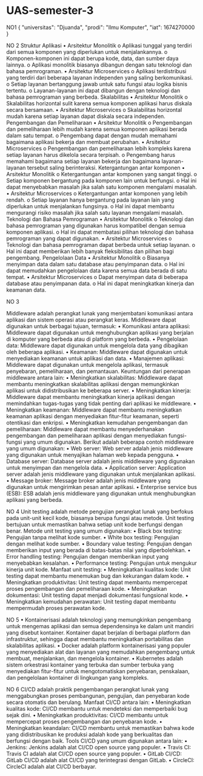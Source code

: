 # UAS-semester-3
NO1
{
  "universitas": "Djuanda",
  "prodi": "Ilmu Komputer",
  "iat": 1674270000
}

NO 2
Struktur Aplikasi
•	Arsitektur Monolitik
  o	Aplikasi tunggal yang terdiri dari semua komponen yang diperlukan untuk menjalankannya.
  o	Komponen-komponen ini dapat berupa kode, data, dan sumber daya lainnya.
  o	Aplikasi monolitik biasanya dibangun dengan satu teknologi dan bahasa pemrograman.
•	Arsitektur Microservices
  o	Aplikasi terdistribusi yang terdiri dari beberapa layanan independen yang saling berkomunikasi.
  o	Setiap layanan bertanggung jawab untuk satu fungsi atau logika bisnis tertentu.
  o	Layanan-layanan ini dapat dibangun dengan teknologi dan bahasa pemrograman yang berbeda.
Skalabilitas
•	Arsitektur Monolitik
  o	Skalabilitas horizontal sulit karena semua komponen aplikasi harus diskala secara bersamaan.
•	Arsitektur Microservices
  o	Skalabilitas horizontal mudah karena setiap layanan dapat diskala secara independen.
Pengembangan dan Pemeliharaan
•	Arsitektur Monolitik
  o	Pengembangan dan pemeliharaan lebih mudah karena semua komponen aplikasi berada dalam satu tempat.
o	Pengembang dapat dengan mudah memahami bagaimana aplikasi bekerja dan membuat perubahan.
•	Arsitektur Microservices
  o	Pengembangan dan pemeliharaan lebih kompleks karena setiap layanan harus dikelola secara terpisah.
  o	Pengembang harus memahami bagaimana setiap layanan bekerja dan bagaimana layanan-layanan tersebut saling berinteraksi.
Ketergantungan antar komponen
•	Arsitektur Monolitik
  o	Ketergantungan antar komponen yang sangat tinggi.
  o	Setiap komponen bergantung pada komponen lain untuk berfungsi.
  o	Hal ini dapat menyebabkan masalah jika salah satu komponen mengalami masalah.
•	Arsitektur Microservices
  o	Ketergantungan antar komponen yang lebih rendah.
  o	Setiap layanan hanya bergantung pada layanan lain yang diperlukan untuk menjalankan fungsinya.
  o	Hal ini dapat membantu mengurangi risiko masalah jika salah satu layanan mengalami masalah.
Teknologi dan Bahasa Pemrograman
•	Arsitektur Monolitik
  o	Teknologi dan bahasa pemrograman yang digunakan harus kompatibel dengan semua komponen aplikasi.
  o	Hal ini dapat membatasi pilihan teknologi dan bahasa pemrograman yang dapat digunakan.
•	Arsitektur Microservices
  o	Teknologi dan bahasa pemrograman dapat berbeda untuk setiap layanan.
  o	Hal ini dapat memberikan lebih banyak fleksibilitas dan pilihan bagi pengembang.
Pengelolaan Data
•	Arsitektur Monolitik
  o	Biasanya menyimpan data dalam satu database atau penyimpanan data.
  o	Hal ini dapat memudahkan pengelolaan data karena semua data berada di satu tempat.
•	Arsitektur Microservices
  o	Dapat menyimpan data di beberapa database atau penyimpanan data.
  o	Hal ini dapat meningkatkan kinerja dan keamanan data.
  
NO 3

Middleware adalah perangkat lunak yang menjembatani komunikasi antara aplikasi dan sistem operasi atau perangkat keras. Middleware dapat digunakan untuk berbagai tujuan, termasuk:
    •	Komunikasi antara aplikasi: Middleware dapat digunakan untuk menghubungkan aplikasi yang berjalan di komputer yang berbeda atau di platform yang berbeda.
    •	Pengelolaan data: Middleware dapat digunakan untuk mengelola data yang dibagikan oleh beberapa aplikasi.
    •	Keamanan: Middleware dapat digunakan untuk menyediakan keamanan untuk aplikasi dan data.
    •	Manajemen aplikasi: Middleware dapat digunakan untuk mengelola aplikasi, termasuk penyebaran, pemeliharaan, dan pemantauan.
Keuntungan dari penerapan middleware antara lain:
    •	Meningkatkan skalabilitas: Middleware dapat membantu meningkatkan skalabilitas aplikasi dengan memungkinkan aplikasi untuk didistribusikan ke beberapa server.
    •	Meningkatkan kinerja: Middleware dapat membantu meningkatkan kinerja aplikasi dengan memindahkan tugas-tugas yang tidak penting dari aplikasi ke middleware.
    •	Meningkatkan keamanan: Middleware dapat membantu meningkatkan keamanan aplikasi dengan menyediakan fitur-fitur keamanan, seperti otentikasi dan enkripsi.
    •	Meningkatkan kemudahan pengembangan dan pemeliharaan: Middleware dapat membantu menyederhanakan pengembangan dan pemeliharaan aplikasi dengan menyediakan fungsi-fungsi yang umum digunakan.
Berikut adalah beberapa contoh middleware yang umum digunakan:
    •	Web server: Web server adalah jenis middleware yang digunakan untuk menyajikan halaman web kepada pengguna.
    •	Database server: Database server adalah jenis middleware yang digunakan untuk menyimpan dan mengelola data.
    •	Application server: Application server adalah jenis middleware yang digunakan untuk menjalankan aplikasi.
    •	Message broker: Message broker adalah jenis middleware yang digunakan untuk mengirimkan pesan antar aplikasi.
    •	Enterprise service bus (ESB): ESB adalah jenis middleware yang digunakan untuk menghubungkan aplikasi yang berbeda.

NO 4
Unit testing adalah metode pengujian perangkat lunak yang berfokus pada unit-unit kecil kode, biasanya berupa fungsi atau metode. Unit testing bertujuan untuk memastikan bahwa setiap unit kode berfungsi dengan benar.
Metode unit testing yang umum digunakan:
    •	Black box testing: Pengujian tanpa melihat kode sumber.
    •	White box testing: Pengujian dengan melihat kode sumber.
    •	Boundary value testing: Pengujian dengan memberikan input yang berada di batas-batas nilai yang diperbolehkan.
    •	Error handling testing: Pengujian dengan memberikan input yang menyebabkan kesalahan.
    •	Performance testing: Pengujian untuk mengukur kinerja unit kode.
Manfaat unit testing:
    •	Meningkatkan kualitas kode: Unit testing dapat membantu menemukan bug dan kekurangan dalam kode.
    •	Meningkatkan produktivitas: Unit testing dapat membantu mempercepat proses pengembangan dan pemeliharaan kode.
    •	Meningkatkan dokumentasi: Unit testing dapat menjadi dokumentasi fungsional kode.
    •	Meningkatkan kemudahan perawatan: Unit testing dapat membantu mempermudah proses perawatan kode.

NO 5
    •	Kontainerisasi adalah teknologi yang memungkinkan pengembang untuk mengemas aplikasi dan semua dependensinya ke dalam unit mandiri yang disebut kontainer. Kontainer dapat berjalan       di berbagai platform dan infrastruktur, sehingga dapat membantu meningkatkan portabilitas dan skalabilitas aplikasi.
    •	Docker adalah platform kontainerisasi yang populer yang menyediakan alat dan layanan yang memudahkan pengembang untuk membuat, menjalankan, dan mengelola kontainer.
    •	Kubernetes adalah sistem orkestrasi kontainer yang terbuka dan sumber terbuka yang menyediakan fitur-fitur untuk mengotomatiskan penyebaran, penskalaan, dan pengelolaan kontainer 
      di lingkungan yang kompleks.

NO 6 
CI/CD adalah praktik pengembangan perangkat lunak yang menggabungkan proses pembangunan, pengujian, dan penyebaran kode secara otomatis dan berulang.
Manfaat CI/CD antara lain:
    •	Meningkatkan kualitas kode: CI/CD membantu untuk mendeteksi dan memperbaiki bug sejak dini.
    •	Meningkatkan produktivitas: CI/CD membantu untuk mempercepat proses pengembangan dan penyebaran kode.
    •	Meningkatkan keandalan: CI/CD membantu untuk memastikan bahwa kode yang didistribusikan ke produksi adalah kode yang berkualitas dan berfungsi dengan baik.
Tools CI/CD yang umum digunakan antara lain:
    •	Jenkins: Jenkins adalah alat CI/CD open source yang populer.
    •	Travis CI: Travis CI adalah alat CI/CD open source yang populer.
    •	GitLab CI/CD: GitLab CI/CD adalah alat CI/CD yang terintegrasi dengan GitLab.
    •	CircleCI: CircleCI adalah alat CI/CD berbayar.

